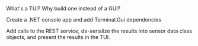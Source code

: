 What's a TUI? Why build one instead of a GUI?

Create a .NET console app and add Terminal.Gui dependencies

Add calls to the REST service, de-serialize the results into sensor data class objects, and present the results in the TUI.
